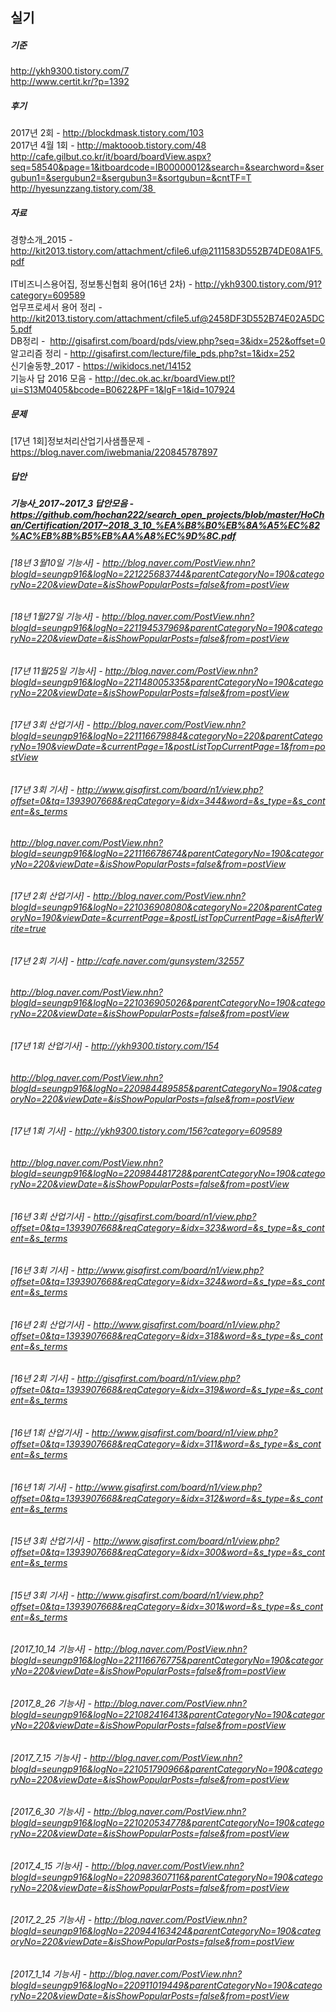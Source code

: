 ## 실기  

##### 기준  
http://ykh9300.tistory.com/7  
http://www.certit.kr/?p=1392  

##### 후기  
2017년 2회 - http://blockdmask.tistory.com/103  
2017년 4월 1회 - http://maktooob.tistory.com/48  
http://cafe.gilbut.co.kr/it/board/boardView.aspx?seq=58540&page=1&itboardcode=IB00000012&search=&searchword=&sergubun1=&sergubun2=&sergubun3=&sortgubun=&cntTF=T  
http://hyesunzzang.tistory.com/38  

##### 자료  
경향소개_2015 - http://kit2013.tistory.com/attachment/cfile6.uf@2111583D552B74DE08A1F5.pdf  
<br>
IT비즈니스용어집, 정보통신협회 용어(16년 2차) - http://ykh9300.tistory.com/91?category=609589  
업무프로세서 용어 정리 - http://kit2013.tistory.com/attachment/cfile5.uf@2458DF3D552B74E02A5DC5.pdf  
DB정리 -  http://gisafirst.com/board/pds/view.php?seq=3&idx=252&offset=0  
알고리즘 정리 - http://gisafirst.com/lecture/file_pds.php?st=1&idx=252  
신기술동향_2017 - https://wikidocs.net/14152  
기능사 답 2016 모음 - http://dec.ok.ac.kr/boardView.ptl?ui=S13M0405&bcode=B0622&PF=1&lgF=1&id=107924  

##### 문제  
[17년 1회]정보처리산업기사샘플문제 - https://blog.naver.com/iwebmania/220845787897  

##### 답안

##### 기능사_2017~2017_3 답안모음 - https://github.com/hochan222/search_open_projects/blob/master/HoChan/Certification/2017~2018_3_10_%EA%B8%B0%EB%8A%A5%EC%82%AC%EB%8B%B5%EB%AA%A8%EC%9D%8C.pdf  
###### [18년 3월10일 기능사] - http://blog.naver.com/PostView.nhn?blogId=seungp916&logNo=221225683744&parentCategoryNo=190&categoryNo=220&viewDate=&isShowPopularPosts=false&from=postView  
###### [18년 1월27일 기능사] - http://blog.naver.com/PostView.nhn?blogId=seungp916&logNo=221194537969&parentCategoryNo=190&categoryNo=220&viewDate=&isShowPopularPosts=false&from=postView  
###### [17년 11월25일 기능사] - http://blog.naver.com/PostView.nhn?blogId=seungp916&logNo=221148005335&parentCategoryNo=190&categoryNo=220&viewDate=&isShowPopularPosts=false&from=postView  
###### [17년 3회 산업기사] - http://blog.naver.com/PostView.nhn?blogId=seungp916&logNo=221116679884&categoryNo=220&parentCategoryNo=190&viewDate=&currentPage=1&postListTopCurrentPage=1&from=postView  
###### [17년 3회 기사] - http://www.gisafirst.com/board/n1/view.php?offset=0&tq=1393907668&reqCategory=&idx=344&word=&s_type=&s_content=&s_terms  
###### http://blog.naver.com/PostView.nhn?blogId=seungp916&logNo=221116678674&parentCategoryNo=190&categoryNo=220&viewDate=&isShowPopularPosts=false&from=postView  
###### [17년 2회 산업기사] - http://blog.naver.com/PostView.nhn?blogId=seungp916&logNo=221036908080&categoryNo=220&parentCategoryNo=190&viewDate=&currentPage=&postListTopCurrentPage=&isAfterWrite=true  
###### [17년 2회 기사] - http://cafe.naver.com/gunsystem/32557  
###### http://blog.naver.com/PostView.nhn?blogId=seungp916&logNo=221036905026&parentCategoryNo=190&categoryNo=220&viewDate=&isShowPopularPosts=false&from=postView  
###### [17년 1회 산업기사] - http://ykh9300.tistory.com/154  
###### http://blog.naver.com/PostView.nhn?blogId=seungp916&logNo=220984489585&parentCategoryNo=190&categoryNo=220&viewDate=&isShowPopularPosts=false&from=postView  
###### [17년 1회 기사] - http://ykh9300.tistory.com/156?category=609589  
###### http://blog.naver.com/PostView.nhn?blogId=seungp916&logNo=220984481728&parentCategoryNo=190&categoryNo=220&viewDate=&isShowPopularPosts=false&from=postView  
###### [16년 3회 산업기사] - http://gisafirst.com/board/n1/view.php?offset=0&tq=1393907668&reqCategory=&idx=323&word=&s_type=&s_content=&s_terms  
###### [16년 3회 기사] - http://www.gisafirst.com/board/n1/view.php?offset=0&tq=1393907668&reqCategory=&idx=324&word=&s_type=&s_content=&s_terms  
###### [16년 2회 산업기사] - http://www.gisafirst.com/board/n1/view.php?offset=0&tq=1393907668&reqCategory=&idx=318&word=&s_type=&s_content=&s_terms  
###### [16년 2회 기사] - http://gisafirst.com/board/n1/view.php?offset=0&tq=1393907668&reqCategory=&idx=319&word=&s_type=&s_content=&s_terms  
###### [16년 1회 산업기사] - http://www.gisafirst.com/board/n1/view.php?offset=0&tq=1393907668&reqCategory=&idx=311&word=&s_type=&s_content=&s_terms  
###### [16년 1회 기사] - http://www.gisafirst.com/board/n1/view.php?offset=0&tq=1393907668&reqCategory=&idx=312&word=&s_type=&s_content=&s_terms  
###### [15년 3회 산업기사] - http://www.gisafirst.com/board/n1/view.php?offset=0&tq=1393907668&reqCategory=&idx=300&word=&s_type=&s_content=&s_terms  
###### [15년 3회 기사] - http://www.gisafirst.com/board/n1/view.php?offset=0&tq=1393907668&reqCategory=&idx=301&word=&s_type=&s_content=&s_terms  

###### [2017_10_14 기능사] - http://blog.naver.com/PostView.nhn?blogId=seungp916&logNo=221116676775&parentCategoryNo=190&categoryNo=220&viewDate=&isShowPopularPosts=false&from=postView  
###### [2017_8_26 기능사] - http://blog.naver.com/PostView.nhn?blogId=seungp916&logNo=221082416413&parentCategoryNo=190&categoryNo=220&viewDate=&isShowPopularPosts=false&from=postView  
###### [2017_7_15 기능사] - http://blog.naver.com/PostView.nhn?blogId=seungp916&logNo=221051790966&parentCategoryNo=190&categoryNo=220&viewDate=&isShowPopularPosts=false&from=postView  
###### [2017_6_30 기능사] - http://blog.naver.com/PostView.nhn?blogId=seungp916&logNo=221020534778&parentCategoryNo=190&categoryNo=220&viewDate=&isShowPopularPosts=false&from=postView  
###### [2017_4_15 기능사] - http://blog.naver.com/PostView.nhn?blogId=seungp916&logNo=220983607116&parentCategoryNo=190&categoryNo=220&viewDate=&isShowPopularPosts=false&from=postView  
###### [2017_2_25 기능사] - http://blog.naver.com/PostView.nhn?blogId=seungp916&logNo=220944163424&parentCategoryNo=190&categoryNo=220&viewDate=&isShowPopularPosts=false&from=postView  
###### [2017_1_14 기능사] - http://blog.naver.com/PostView.nhn?blogId=seungp916&logNo=220911019449&parentCategoryNo=190&categoryNo=220&viewDate=&isShowPopularPosts=false&from=postView  
